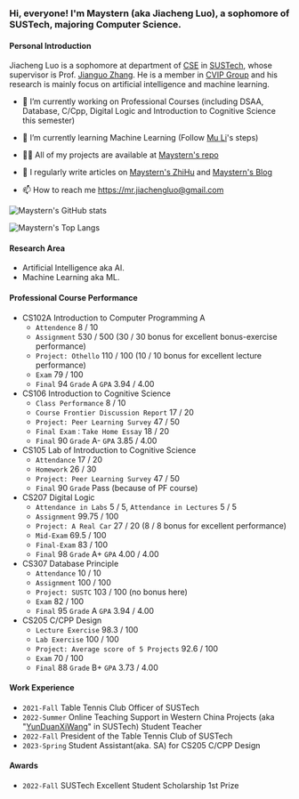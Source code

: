 ### Hi, everyone! I'm Maystern (aka Jiacheng Luo), a sophomore of SUSTech, majoring Computer Science.

#### Personal Introduction
Jiacheng Luo is a sophomore at department of [CSE](https://cse.sustech.edu.cn/) in [SUSTech](https://sustech.edu.cn/en/), whose supervisor is Prof. [Jianguo Zhang](https://www.sustech.edu.cn/zh/faculties/zhangjianguo.html). He is a member in [CVIP Group](https://faculty.sustech.edu.cn/zhangjg) and his research is mainly focus on artificial intelligence and machine learning.

- 🔭 I’m currently working on Professional Courses (including DSAA, Database, C/Cpp, Digital Logic and Introduction to Cognitive Science this semester)

- 🌱 I’m currently learning Machine Learning (Follow [Mu Li](https://space.bilibili.com/1567748478)'s steps)

- 👨‍💻 All of my projects are available at [Maystern's repo](https://github.com/Maystern?tab=repositories)

- 📝 I regularly write articles on [Maystern's ZhiHu](https://www.zhihu.com/people/hhh-40-88-74) and [Maystern's Blog](https://maystern.github.io)

- 📫 How to reach me https://mr.jiachengluo@gmail.com

![Maystern's GitHub stats](https://github-readme-stats.vercel.app/api?username=Maystern&show_icons=true&count_private=true)

![Maystern's Top Langs](https://github-readme-stats.vercel.app/api/top-langs/?username=Maystern&layout=compact)

#### Research Area

- Artificial Intelligence aka AI.
- Machine Learning aka ML.

#### Professional Course Performance
- CS102A Introduction to Computer Programming A
  - `Attendence` 8 / 10
  - `Assignment` 530 / 500 (30 / 30 bonus for excellent bonus-exercise performance)
  - `Project: Othello` 110 / 100 (10 / 10 bonus for excellent lecture performance)
  - `Exam` 79 / 100
  - `Final` 94  `Grade` A  `GPA` 3.94 / 4.00
- CS106 Introduction to Cognitive Science
  - `Class Performance` 8 / 10
  - `Course Frontier Discussion Report` 17 / 20
  - `Project: Peer Learning Survey` 47 / 50
  - `Final Exam：Take Home Essay`  18 / 20
  - `Final` 90  `Grade` A-  `GPA` 3.85 / 4.00
- CS105 Lab of Introduction to Cognitive Science
  - `Attendance` 17 / 20
  - `Homework` 26 / 30
  - `Project: Peer Learning Survey` 47 / 50
  - `Final` 90  `Grade` Pass (because of PF course)
- CS207 Digital Logic
  - `Attendance in Labs` 5 / 5, `Attendance in Lectures` 5 / 5
  - `Assignment` 99.75 / 100
  - `Project: A Real Car` 27 / 20 (8 / 8 bonus for excellent performance)
  - `Mid-Exam` 69.5 / 100
  - `Final-Exam` 83 / 100
  - `Final` 98  `Grade` A+ `GPA` 4.00 / 4.00
- CS307 Database Principle
  - `Attendance` 10 / 10
  - `Assignment` 100 / 100
  - `Project: SUSTC` 103 / 100 (no bonus here)
  - `Exam` 82 / 100
  - `Final` 95  `Grade` A `GPA` 3.94 / 4.00
- CS205 C/CPP Design
  - `Lecture Exercise` 98.3 / 100
  - `Lab Exercise` 100 / 100
  - `Project: Average score of 5 Projects` 92.6 / 100
  - `Exam` 70 / 100
  - `Final` 88  `Grade` B+ `GPA` 3.73 / 4.00

#### Work Experience
- `2021-Fall` Table Tennis Club Officer of SUSTech
- `2022-Summer` Online Teaching Support in Western China Projects (aka "[YunDuanXiWang](https://space.bilibili.com/1142024190)" in SUSTech) Student Teacher 
- `2022-Fall` President of the Table Tennis Club of SUSTech
- `2023-Spring` Student Assistant(aka. SA) for CS205 C/CPP Design
#### Awards
- `2022-Fall` SUSTech Excellent Student Scholarship 1st Prize 
